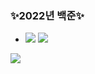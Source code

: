 ### :sparkles:2022년 백준:sparkles:
- <img src="https://img.shields.io/badge/start: 2022.05.12-6CADDF?style=flat-square&logo=c++&logoColor=000000"/> <img src="https://img.shields.io/badge/only C++-00599C?style=flat-square&logo=c++&logoColor=000000"/> <br>
<img src="http://mazandi.herokuapp.com/api?handle=92chanum&theme=warm"/>
